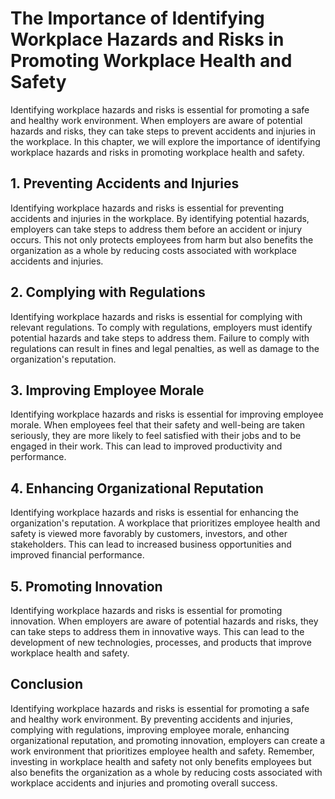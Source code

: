 The Importance of Identifying Workplace Hazards and Risks in Promoting Workplace Health and Safety
======================================================================================================================================================

Identifying workplace hazards and risks is essential for promoting a safe and healthy work environment. When employers are aware of potential hazards and risks, they can take steps to prevent accidents and injuries in the workplace. In this chapter, we will explore the importance of identifying workplace hazards and risks in promoting workplace health and safety.

1\. Preventing Accidents and Injuries
------------------------------------

Identifying workplace hazards and risks is essential for preventing accidents and injuries in the workplace. By identifying potential hazards, employers can take steps to address them before an accident or injury occurs. This not only protects employees from harm but also benefits the organization as a whole by reducing costs associated with workplace accidents and injuries.

2\. Complying with Regulations
-----------------------------

Identifying workplace hazards and risks is essential for complying with relevant regulations. To comply with regulations, employers must identify potential hazards and take steps to address them. Failure to comply with regulations can result in fines and legal penalties, as well as damage to the organization's reputation.

3\. Improving Employee Morale
----------------------------

Identifying workplace hazards and risks is essential for improving employee morale. When employees feel that their safety and well-being are taken seriously, they are more likely to feel satisfied with their jobs and to be engaged in their work. This can lead to improved productivity and performance.

4\. Enhancing Organizational Reputation
--------------------------------------

Identifying workplace hazards and risks is essential for enhancing the organization's reputation. A workplace that prioritizes employee health and safety is viewed more favorably by customers, investors, and other stakeholders. This can lead to increased business opportunities and improved financial performance.

5\. Promoting Innovation
-----------------------

Identifying workplace hazards and risks is essential for promoting innovation. When employers are aware of potential hazards and risks, they can take steps to address them in innovative ways. This can lead to the development of new technologies, processes, and products that improve workplace health and safety.

Conclusion
----------

Identifying workplace hazards and risks is essential for promoting a safe and healthy work environment. By preventing accidents and injuries, complying with regulations, improving employee morale, enhancing organizational reputation, and promoting innovation, employers can create a work environment that prioritizes employee health and safety. Remember, investing in workplace health and safety not only benefits employees but also benefits the organization as a whole by reducing costs associated with workplace accidents and injuries and promoting overall success.
